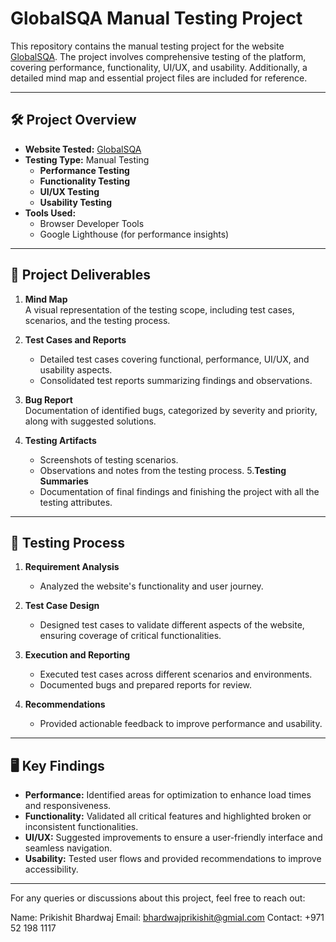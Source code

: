 # GlobalSQA Manual Testing Project

This repository contains the manual testing project for the website [GlobalSQA](https://www.globalsqa.com/). The project involves comprehensive testing of the platform, covering performance, functionality, UI/UX, and usability. Additionally, a detailed mind map and essential project files are included for reference.

---

## 🛠️ Project Overview

- **Website Tested:** [GlobalSQA](https://www.globalsqa.com/)
- **Testing Type:** Manual Testing
  - **Performance Testing**
  - **Functionality Testing**
  - **UI/UX Testing**
  - **Usability Testing**
- **Tools Used:** 
  - Browser Developer Tools
  - Google Lighthouse (for performance insights)

---

## 📑 Project Deliverables

1. **Mind Map**  
   A visual representation of the testing scope, including test cases, scenarios, and the testing process.

2. **Test Cases and Reports**  
   - Detailed test cases covering functional, performance, UI/UX, and usability aspects.
   - Consolidated test reports summarizing findings and observations.

3. **Bug Report**  
   Documentation of identified bugs, categorized by severity and priority, along with suggested solutions.

4. **Testing Artifacts**  
   - Screenshots of testing scenarios.
   - Observations and notes from the testing process.
5.**Testing Summaries**
   - Documentation of final findings and finishing the project with all the testing attributes.

---

## 🧪 Testing Process

1. **Requirement Analysis**  
   - Analyzed the website's functionality and user journey.

2. **Test Case Design**  
   - Designed test cases to validate different aspects of the website, ensuring coverage of critical functionalities.

3. **Execution and Reporting**  
   - Executed test cases across different scenarios and environments.
   - Documented bugs and prepared reports for review.

4. **Recommendations**  
   - Provided actionable feedback to improve performance and usability.

---

## 🖥️ Key Findings

- **Performance:** Identified areas for optimization to enhance load times and responsiveness.
- **Functionality:** Validated all critical features and highlighted broken or inconsistent functionalities.
- **UI/UX:** Suggested improvements to ensure a user-friendly interface and seamless navigation.
- **Usability:** Tested user flows and provided recommendations to improve accessibility.

---


For any queries or discussions about this project, feel free to reach out:

Name: Prikishit Bhardwaj
Email: bhardwajprikishit@gmial.com
Contact: +971 52 198 1117



